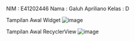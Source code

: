 NIM : E41202446
Nama : Galuh Apriliano
Kelas : D

Tampilan Awal Widget
![image](https://user-images.githubusercontent.com/74762636/136054946-d7a307b8-68ac-4f85-8596-ee5a59f53a9d.png)

Tampilan Awal RecyclerView
![image](https://user-images.githubusercontent.com/74762636/136144310-0f520df5-3978-4653-bb38-385d6fb5a967.png)

